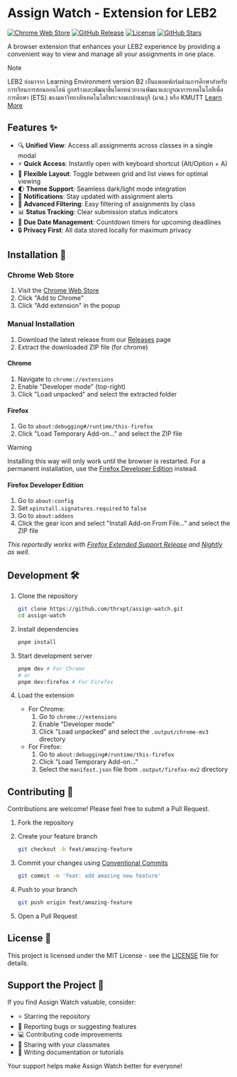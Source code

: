 # Assign Watch - Extension for LEB2

[![Chrome Web Store](https://img.shields.io/chrome-web-store/v/dedhfmakhbgeopgdipofgooiibkanfad)](https://chromewebstore.google.com/detail/dedhfmakhbgeopgdipofgooiibkanfad)
[![GitHub Release](https://img.shields.io/github/v/release/thrxpt/assign-watch)](https://github.com/thrxpt/assign-watch/releases/latest)
[![License](https://img.shields.io/github/license/thrxpt/assign-watch)](LICENSE)
[![GitHub Stars](https://img.shields.io/github/stars/thrxpt/assign-watch)](https://github.com/thrxpt/assign-watch/stargazers)

A browser extension that enhances your LEB2 experience by providing a convenient way to view and manage all your assignments in one place.

> [!NOTE]
> LEB2 ย่อมาจาก Learning Environment version B2 เป็นแพลตฟอร์มด้านการศึกษาสำหรับการเรียนการสอนออนไลน์ ถูกสร้างและพัฒนาขึ้นโดยหน่วยงานพัฒนาและบูรณาการเทคโนโลยีเพื่อการศึกษา (ETS) ของมหาวิทยาลัยเทคโนโลยีพระจอมเกล้าธนบุรี (มจธ.) หรือ KMUTT
> [Learn More](https://www.leb2.org/what-is-leb2)

## Features ✨

- 🔍 **Unified View**: Access all assignments across classes in a single modal
- ⚡ **Quick Access**: Instantly open with keyboard shortcut (Alt/Option + A)
- 📱 **Flexible Layout**: Toggle between grid and list views for optimal viewing
- 🌓 **Theme Support**: Seamless dark/light mode integration
- 🔔 **Notifications**: Stay updated with assignment alerts
- 🎯 **Advanced Filtering**: Easy filtering of assignments by class
- 📊 **Status Tracking**: Clear submission status indicators
- 📅 **Due Date Management**: Countdown timers for upcoming deadlines
- 🔒 **Privacy First**: All data stored locally for maximum privacy

## Installation 🚀

### Chrome Web Store

1. Visit the [Chrome Web Store](https://chromewebstore.google.com/detail/dedhfmakhbgeopgdipofgooiibkanfad)
2. Click "Add to Chrome"
3. Click "Add extension" in the popup

### Manual Installation

1. Download the latest release from our [Releases](https://github.com/thrxpt/assign-watch/releases) page
2. Extract the downloaded ZIP file (for chrome)

#### Chrome

1. Navigate to `chrome://extensions`
2. Enable "Developer mode" (top-right)
3. Click "Load unpacked" and select the extracted folder

#### Firefox

1. Go to `about:debugging#/runtime/this-firefox`
2. Click "Load Temporary Add-on..." and select the ZIP file

> [!WARNING]
> Installing this way will only work until the browser is restarted. For a permanent installation, use the [Firefox Developer Edition](https://www.mozilla.org/en-US/firefox/developer) instead.

#### Firefox Developer Edition

1. Go to `about:config`
2. Set `xpinstall.signatures.required` to `false`
3. Go to `about:addons`
4. Click the gear icon and select "Install Add-on From File..." and select the ZIP file

_This reportedly works with [Firefox Extended Support Release](https://www.mozilla.org/en-US/firefox/enterprise) and [Nightly](https://www.mozilla.org/en-US/firefox/channel/desktop) as well._

## Development 🛠️

1. Clone the repository

   ```bash
   git clone https://github.com/thrxpt/assign-watch.git
   cd assign-watch
   ```

2. Install dependencies

   ```bash
   pnpm install
   ```

3. Start development server

   ```bash
   pnpm dev # For Chrome
   # or
   pnpm dev:firefox # For Firefox
   ```

4. Load the extension
   - For Chrome:
     1. Go to `chrome://extensions`
     2. Enable "Developer mode"
     3. Click "Load unpacked" and select the `.output/chrome-mv3` directory
   - For Firefox:
     1. Go to `about:debugging#/runtime/this-firefox`
     2. Click "Load Temporary Add-on..."
     3. Select the `manifest.json` file from `.output/firefox-mv2` directory

## Contributing 🤝

Contributions are welcome! Please feel free to submit a Pull Request.

1. Fork the repository
2. Create your feature branch

   ```bash
   git checkout -b feat/amazing-feature
   ```

3. Commit your changes using [Conventional Commits](https://www.conventionalcommits.org)

   ```bash
   git commit -m 'feat: add amazing new feature'
   ```

4. Push to your branch

   ```bash
   git push origin feat/amazing-feature
   ```

5. Open a Pull Request

## License 📝

This project is licensed under the MIT License - see the [LICENSE](LICENSE) file for details.

## Support the Project 💝

If you find Assign Watch valuable, consider:

- ⭐ Starring the repository
- 🐛 Reporting bugs or suggesting features
- 💻 Contributing code improvements
- 📢 Sharing with your classmates
- 📝 Writing documentation or tutorials

Your support helps make Assign Watch better for everyone!
